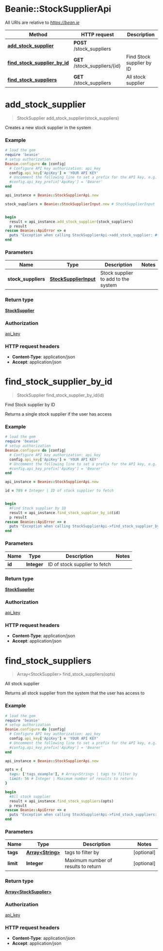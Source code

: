# Beanie::StockSupplierApi

All URIs are relative to *https://bean.ie*

Method | HTTP request | Description
------------- | ------------- | -------------
[**add_stock_supplier**](StockSupplierApi.md#add_stock_supplier) | **POST** /stock_suppliers | 
[**find_stock_supplier_by_id**](StockSupplierApi.md#find_stock_supplier_by_id) | **GET** /stock_suppliers/{id} | Find Stock supplier by ID
[**find_stock_suppliers**](StockSupplierApi.md#find_stock_suppliers) | **GET** /stock_suppliers | All stock supplier


# **add_stock_supplier**
> StockSupplier add_stock_supplier(stock_suppliers)



Creates a new stock supplier in the system

### Example
```ruby
# load the gem
require 'beanie'
# setup authorization
Beanie.configure do |config|
  # Configure API key authorization: api_key
  config.api_key['ApiKey'] = 'YOUR API KEY'
  # Uncomment the following line to set a prefix for the API key, e.g. 'Bearer' (defaults to nil)
  #config.api_key_prefix['ApiKey'] = 'Bearer'
end

api_instance = Beanie::StockSupplierApi.new

stock_suppliers = Beanie::StockSupplierInput.new # StockSupplierInput | Stock supplier to add to the system


begin
  result = api_instance.add_stock_supplier(stock_suppliers)
  p result
rescue Beanie::ApiError => e
  puts "Exception when calling StockSupplierApi->add_stock_supplier: #{e}"
end
```

### Parameters

Name | Type | Description  | Notes
------------- | ------------- | ------------- | -------------
 **stock_suppliers** | [**StockSupplierInput**](StockSupplierInput.md)| Stock supplier to add to the system | 

### Return type

[**StockSupplier**](StockSupplier.md)

### Authorization

[api_key](../README.md#api_key)

### HTTP request headers

 - **Content-Type**: application/json
 - **Accept**: application/json



# **find_stock_supplier_by_id**
> StockSupplier find_stock_supplier_by_id(id)

Find Stock supplier by ID

Returns a single stock supplier if the user has access

### Example
```ruby
# load the gem
require 'beanie'
# setup authorization
Beanie.configure do |config|
  # Configure API key authorization: api_key
  config.api_key['ApiKey'] = 'YOUR API KEY'
  # Uncomment the following line to set a prefix for the API key, e.g. 'Bearer' (defaults to nil)
  #config.api_key_prefix['ApiKey'] = 'Bearer'
end

api_instance = Beanie::StockSupplierApi.new

id = 789 # Integer | ID of stock supplier to fetch


begin
  #Find Stock supplier by ID
  result = api_instance.find_stock_supplier_by_id(id)
  p result
rescue Beanie::ApiError => e
  puts "Exception when calling StockSupplierApi->find_stock_supplier_by_id: #{e}"
end
```

### Parameters

Name | Type | Description  | Notes
------------- | ------------- | ------------- | -------------
 **id** | **Integer**| ID of stock supplier to fetch | 

### Return type

[**StockSupplier**](StockSupplier.md)

### Authorization

[api_key](../README.md#api_key)

### HTTP request headers

 - **Content-Type**: application/json
 - **Accept**: application/json



# **find_stock_suppliers**
> Array&lt;StockSupplier&gt; find_stock_suppliers(opts)

All stock supplier

Returns all stock supplier from the system that the user has access to

### Example
```ruby
# load the gem
require 'beanie'
# setup authorization
Beanie.configure do |config|
  # Configure API key authorization: api_key
  config.api_key['ApiKey'] = 'YOUR API KEY'
  # Uncomment the following line to set a prefix for the API key, e.g. 'Bearer' (defaults to nil)
  #config.api_key_prefix['ApiKey'] = 'Bearer'
end

api_instance = Beanie::StockSupplierApi.new

opts = { 
  tags: ['tags_example'], # Array<String> | tags to filter by
  limit: 56 # Integer | Maximum number of results to return
}

begin
  #All stock supplier
  result = api_instance.find_stock_suppliers(opts)
  p result
rescue Beanie::ApiError => e
  puts "Exception when calling StockSupplierApi->find_stock_suppliers: #{e}"
end
```

### Parameters

Name | Type | Description  | Notes
------------- | ------------- | ------------- | -------------
 **tags** | [**Array&lt;String&gt;**](String.md)| tags to filter by | [optional] 
 **limit** | **Integer**| Maximum number of results to return | [optional] 

### Return type

[**Array&lt;StockSupplier&gt;**](StockSupplier.md)

### Authorization

[api_key](../README.md#api_key)

### HTTP request headers

 - **Content-Type**: application/json
 - **Accept**: application/json




